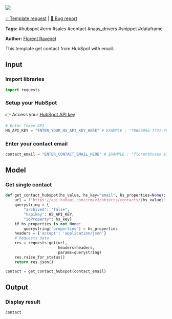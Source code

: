 <a href="https://app.naas.ai/user-redirect/naas/downloader?url=https://raw.githubusercontent.com/jupyter-naas/awesome-notebooks/master/HubSpot/HubSpot_Get_contact_from_email.ipynb" target="_parent"><img src="https://naasai-public.s3.eu-west-3.amazonaws.com/open_in_naas.svg"/></a><br><br><a href="https://github.com/jupyter-naas/awesome-notebooks/issues/new?assignees=&labels=&template=template-request.md&title=Tool+-+Action+of+the+notebook+">💡 Template request</a> | <a href="https://github.com/jupyter-naas/awesome-notebooks/issues/new?assignees=&labels=&template=bug_report.md&title=HubSpot+-+Get+contact+from+email:+Error+short+description">🚨 Bug report</a>

**Tags:** #hubspot #crm #sales #contact #naas_drivers #snippet #dataframe

**Author:** [Florent Ravenel](https://www.linkedin.com/in/florent-ravenel/)

This template get contact from HubSpot with email.

## Input

### Import libraries


```python
import requests
```

### Setup your HubSpot
👉 Access your [HubSpot API key](https://knowledge.hubspot.com/integrations/how-do-i-get-my-hubspot-api-key)


```python
# Enter Token API
HS_API_KEY = "ENTER_YOUR_HS_API_KEY_HERE" # EXAMPLE : "7865b95b-7731-7843-2537-34284HSKHEZ"
```

### Enter your contact email


```python
contact_email = "ENTER_CONTACT_EMAIL_HERE" # EXAMPLE : "florent@naas.ai"
```

## Model

### Get single contact


```python
def get_contact_hubspot(hs_value, hs_key="email", hs_properties=None):
    url = f"https://api.hubapi.com/crm/v3/objects/contacts/{hs_value}"
    querystring = {
        "archived": "false",
        "hapikey": HS_API_KEY,
        "idProperty": hs_key}
    if hs_properties is not None:
        querystring["properties"] = hs_properties
    headers = {'accept': 'application/json'}
    # Requests data
    res = requests.get(url,
                       headers=headers,
                       params=querystring)
    res.raise_for_status()
    return res.json()

contact = get_contact_hubspot(contact_email)
```

## Output

### Display result


```python
contact
```
